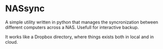 # NASsync

A simple utility written in python that manages the syncronization between
different computers across a NAS. 
Usefull for interactive backup.

It works like a Dropbox directory, where things exists both in local
and in cloud.



